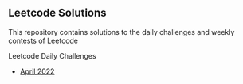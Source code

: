 ## Leetcode Solutions
This repository contains solutions to the daily challenges and weekly contests of Leetcode

Leetcode Daily Challenges
- [April 2022](https://github.com/sadab-halim/Leetcode-Solutions/tree/main/Leetcode%20Daily%20Challenges/04.%20April%202022)